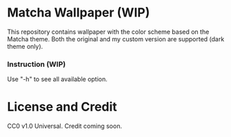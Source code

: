 # Matcha Wallpaper (WIP)
This repository contains wallpaper with the color scheme based on the Matcha theme. Both the original and my custom version are supported (dark theme only).

### Instruction (WIP)
Use "-h" to see all available option.

# License and Credit
CC0 v1.0 Universal. Credit coming soon.
